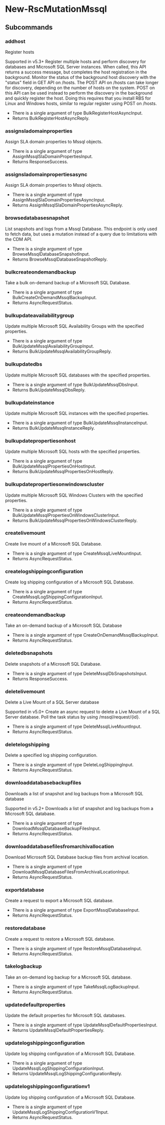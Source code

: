 # New-RscMutationMssql
## Subcommands
### addhost
Register hosts

Supported in v5.3+
Register multiple hosts and perform discovery for databases and Microsoft SQL Server instances. When called, this API returns a success message, but completes the host registration in the background. Monitor the status of the background host discovery with the "status" field in GET API on /hosts. The POST API on /hosts can take longer for discovery, depending on the number of hosts on the system. POST on this API can be used instead to perform the discovery in the background and quickly register the host. Doing this requires that you install RBS for Linux and Windows hosts, similar to regular register using POST on /hosts.

- There is a single argument of type BulkRegisterHostAsyncInput.
- Returns BulkRegisterHostAsyncReply.
### assignsladomainproperties
Assign SLA domain properties to Mssql objects.

- There is a single argument of type AssignMssqlSlaDomainPropertiesInput.
- Returns ResponseSuccess.
### assignsladomainpropertiesasync
Assign SLA domain properties to Mssql objects.

- There is a single argument of type AssignMssqlSlaDomainPropertiesAsyncInput.
- Returns AssignMssqlSlaDomainPropertiesAsyncReply.
### browsedatabasesnapshot
List snapshots and logs from a Mssql Database. This endpoint is only used to fetch data, but uses a mutation instead of a query due to limitations with the CDM API.

- There is a single argument of type BrowseMssqlDatabaseSnapshotInput.
- Returns BrowseMssqlDatabaseSnapshotReply.
### bulkcreateondemandbackup
Take a bulk on-demand backup of a Microsoft SQL Database.

- There is a single argument of type BulkCreateOnDemandMssqlBackupInput.
- Returns AsyncRequestStatus.
### bulkupdateavailabilitygroup
Update multiple Microsoft SQL Availability Groups with the specified properties.

- There is a single argument of type BulkUpdateMssqlAvailabilityGroupInput.
- Returns BulkUpdateMssqlAvailabilityGroupReply.
### bulkupdatedbs
Update multiple Microsoft SQL databases with the specified properties.

- There is a single argument of type BulkUpdateMssqlDbsInput.
- Returns BulkUpdateMssqlDbsReply.
### bulkupdateinstance
Update multiple Microsoft SQL instances with the specified properties.

- There is a single argument of type BulkUpdateMssqlInstanceInput.
- Returns BulkUpdateMssqlInstanceReply.
### bulkupdatepropertiesonhost
Update multiple Microsoft SQL hosts with the specified properties.

- There is a single argument of type BulkUpdateMssqlPropertiesOnHostInput.
- Returns BulkUpdateMssqlPropertiesOnHostReply.
### bulkupdatepropertiesonwindowscluster
Update multiple Microsoft SQL Windows Clusters with the specified properties.

- There is a single argument of type BulkUpdateMssqlPropertiesOnWindowsClusterInput.
- Returns BulkUpdateMssqlPropertiesOnWindowsClusterReply.
### createlivemount
Create live mount of a Microsoft SQL Database.

- There is a single argument of type CreateMssqlLiveMountInput.
- Returns AsyncRequestStatus.
### createlogshippingconfiguration
Create log shipping configuration of a Microsoft SQL Database.

- There is a single argument of type CreateMssqlLogShippingConfigurationInput.
- Returns AsyncRequestStatus.
### createondemandbackup
Take an on-demand backup of a Microsoft SQL Database

- There is a single argument of type CreateOnDemandMssqlBackupInput.
- Returns AsyncRequestStatus.
### deletedbsnapshots
Delete snapshots of a Microsoft SQL Database.

- There is a single argument of type DeleteMssqlDbSnapshotsInput.
- Returns ResponseSuccess.
### deletelivemount
Delete a Live Mount of a SQL Server database

Supported in v5.0+
Create an async request to delete a Live Mount of a SQL Server database. Poll the task status by using /mssql/request/{id}.

- There is a single argument of type DeleteMssqlLiveMountInput.
- Returns AsyncRequestStatus.
### deletelogshipping
Delete a specified log shipping configuration.

- There is a single argument of type DeleteLogShippingInput.
- Returns AsyncRequestStatus.
### downloaddatabasebackupfiles
Downloads a list of snapshot and log backups from a Microsoft SQL database

Supported in v5.2+
Downloads a list of snapshot and log backups from a Microsoft SQL database.

- There is a single argument of type DownloadMssqlDatabaseBackupFilesInput.
- Returns AsyncRequestStatus.
### downloaddatabasefilesfromarchivallocation
Download Microsoft SQL Database backup files from archival location.

- There is a single argument of type DownloadMssqlDatabaseFilesFromArchivalLocationInput.
- Returns AsyncRequestStatus.
### exportdatabase
Create a request to export a Microsoft SQL database.

- There is a single argument of type ExportMssqlDatabaseInput.
- Returns AsyncRequestStatus.
### restoredatabase
Create a request to restore a Microsoft SQL database.

- There is a single argument of type RestoreMssqlDatabaseInput.
- Returns AsyncRequestStatus.
### takelogbackup
Take an on-demand log backup for a Microsoft SQL database.

- There is a single argument of type TakeMssqlLogBackupInput.
- Returns AsyncRequestStatus.
### updatedefaultproperties
Update the default properties for Microsoft SQL databases.

- There is a single argument of type UpdateMssqlDefaultPropertiesInput.
- Returns UpdateMssqlDefaultPropertiesReply.
### updatelogshippingconfiguration
Update log shipping configuration of a Microsoft SQL Database.

- There is a single argument of type UpdateMssqlLogShippingConfigurationInput.
- Returns UpdateMssqlLogShippingConfigurationReply.
### updatelogshippingconfigurationv1
Update log shipping configuration of a Microsoft SQL Database.

- There is a single argument of type UpdateMssqlLogShippingConfigurationV1Input.
- Returns AsyncRequestStatus.
